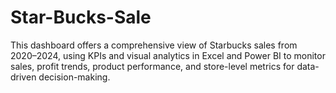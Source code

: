 # Star-Bucks-Sale
 This dashboard offers a comprehensive view of Starbucks sales from 2020–2024, using KPIs and visual analytics in Excel and Power BI to monitor sales, profit trends, product performance, and store-level metrics for data-driven decision-making.
